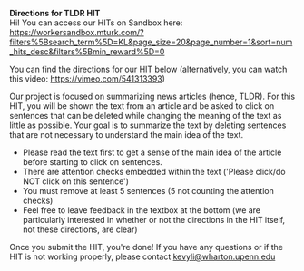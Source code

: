 **Directions for TLDR HIT**  
Hi! You can access our HITs on Sandbox here: https://workersandbox.mturk.com/?filters%5Bsearch_term%5D=KL&page_size=20&page_number=1&sort=num_hits_desc&filters%5Bmin_reward%5D=0     

You can find the directions for our HIT below (alternatively, you can watch this video: https://vimeo.com/541313393)  

Our project is focused on summarizing news articles (hence, TLDR). For this HIT, you will be shown the text from an article and be asked to click on sentences that can be deleted while changing the meaning of the text as little as possible. Your goal is to summarize the text by deleting sentences that are not necessary to understand the main idea of the text.
* Please read the text first to get a sense of the main idea of the article before starting to click on sentences.
* There are attention checks embedded within the text ('Please click/do NOT click on this sentence')
* You must remove at least 5 sentences (5 not counting the attention checks)
* Feel free to leave feedback in the textbox at the bottom (we are particularly interested in whether or not the directions in the HIT itself, not these directions, are clear)  

Once you submit the HIT, you're done!
If you have any questions or if the HIT is not working properly, please contact kevyli@wharton.upenn.edu 
